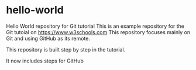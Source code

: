 # hello-world
Hello World repository for Git tutorial
This is an example repository for the Git tutoial on https://www.w3schools.com
This repository focuses mainly on Git and using GitHub as its remote.

This repository is built step by step in the tutorial.

It now includes steps for GitHub
